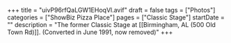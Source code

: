 +++
title = "uivP96rfQaLGW1EHoqVl.avif"
draft = false
tags = ["Photos"]
categories = ["ShowBiz Pizza Place"]
pages = ["Classic Stage"]
startDate = ""
description = "The former Classic Stage at [[Birmingham, AL (500 Old Town Rd)]]. (Converted in June 1991, now removed)"
+++
